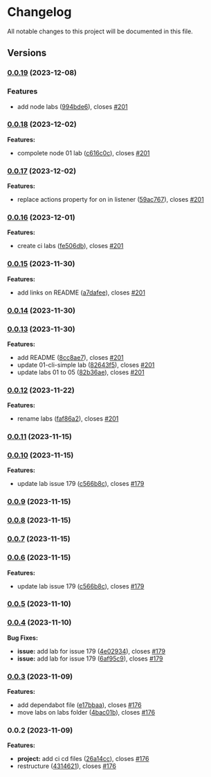# Changelog

All notable changes to this project will be documented in this file.

## Versions

### [0.0.19](https://github.com/FlavioLionelRita/lambdaorm-labs/compare/v0.0.18...v0.0.19) (2023-12-08)


### Features

* add node labs ([994bde6](https://github.com/FlavioLionelRita/lambdaorm-labs/commit/994bde6499aeb9f5f7b4b9e5d7e854a7f797a5ea)), closes [#201](https://github.com/FlavioLionelRita/lambdaorm-labs/issues/201)

### [0.0.18](https://github.com/FlavioLionelRita/lambdaorm-labs/compare/v0.0.17...v0.0.18) (2023-12-02)

**Features:**

* compolete node 01 lab ([c616c0c](https://github.com/FlavioLionelRita/lambdaorm-labs/commit/c616c0c5bd84b0ae52918eddf1abd82c9364f7ef)), closes [#201](https://github.com/FlavioLionelRita/lambdaorm-labs/issues/201)

### [0.0.17](https://github.com/FlavioLionelRita/lambdaorm-labs/compare/v0.0.16...v0.0.17) (2023-12-02)

**Features:**

* replace actions property for on in listener ([59ac767](https://github.com/FlavioLionelRita/lambdaorm-labs/commit/59ac767e0a2bd52be13dadc92999320256786f41)), closes [#201](https://github.com/FlavioLionelRita/lambdaorm-labs/issues/201)

### [0.0.16](https://github.com/FlavioLionelRita/lambdaorm-labs/compare/v0.0.15...v0.0.16) (2023-12-01)

**Features:**

* create ci labs ([fe506db](https://github.com/FlavioLionelRita/lambdaorm-labs/commit/fe506db2a1749d9b1cdacbcb5f0f6600b407f3d1)), closes [#201](https://github.com/FlavioLionelRita/lambdaorm-labs/issues/201)

### [0.0.15](https://github.com/FlavioLionelRita/lambdaorm-labs/compare/v0.0.14...v0.0.15) (2023-11-30)

**Features:**

* add links on README ([a7dafee](https://github.com/FlavioLionelRita/lambdaorm-labs/commit/a7dafeee237247986c9e69ed8b5d998382c61f1c)), closes [#201](https://github.com/FlavioLionelRita/lambdaorm-labs/issues/201)

### [0.0.14](https://github.com/FlavioLionelRita/lambdaorm-labs/compare/v0.0.13...v0.0.14) (2023-11-30)

### [0.0.13](https://github.com/FlavioLionelRita/lambdaorm-labs/compare/v0.0.12...v0.0.13) (2023-11-30)

**Features:**

* add README ([8cc8ae7](https://github.com/FlavioLionelRita/lambdaorm-labs/commit/8cc8ae790f2e3a66448bb1eabfc744119805f444)), closes [#201](https://github.com/FlavioLionelRita/lambdaorm-labs/issues/201)
* update 01-cli-simple lab ([82643f5](https://github.com/FlavioLionelRita/lambdaorm-labs/commit/82643f510bd4bccc79977a634dfea5f2088055b5)), closes [#201](https://github.com/FlavioLionelRita/lambdaorm-labs/issues/201)
* update labs 01 to 05 ([82b36ae](https://github.com/FlavioLionelRita/lambdaorm-labs/commit/82b36ae6d60bfa88886c03ccbb01416016a1762e)), closes [#201](https://github.com/FlavioLionelRita/lambdaorm-labs/issues/201)

### [0.0.12](https://github.com/FlavioLionelRita/lambdaorm-labs/compare/v0.0.11...v0.0.12) (2023-11-22)

**Features:**

* rename labs ([faf86a2](https://github.com/FlavioLionelRita/lambdaorm-labs/commit/faf86a2194027b41dbd3df54898f4b275a9f0899)), closes [#201](https://github.com/FlavioLionelRita/lambdaorm-labs/issues/201)

### [0.0.11](https://github.com/FlavioLionelRita/lambdaorm-labs/compare/v0.0.10...v0.0.11) (2023-11-15)

### [0.0.10](https://github.com/FlavioLionelRita/lambdaorm-labs/compare/v0.0.5...v0.0.10) (2023-11-15)

**Features:**

* update lab issue 179 ([c566b8c](https://github.com/FlavioLionelRita/lambdaorm-labs/commit/c566b8c7701ec014a5d401bd52a034968102f4c3)), closes [#179](https://github.com/FlavioLionelRita/lambdaorm-labs/issues/179)

### [0.0.9](https://github.com/FlavioLionelRita/lambdaorm-labs/compare/v0.0.8...v0.0.9) (2023-11-15)

### [0.0.8](https://github.com/FlavioLionelRita/lambdaorm-labs/compare/v0.0.7...v0.0.8) (2023-11-15)

### [0.0.7](https://github.com/FlavioLionelRita/lambdaorm-labs/compare/v0.0.6...v0.0.7) (2023-11-15)

### [0.0.6](https://github.com/FlavioLionelRita/lambdaorm-labs/compare/v0.0.5...v0.0.6) (2023-11-15)

**Features:**

* update lab issue 179 ([c566b8c](https://github.com/FlavioLionelRita/lambdaorm-labs/commit/c566b8c7701ec014a5d401bd52a034968102f4c3)), closes [#179](https://github.com/FlavioLionelRita/lambdaorm-labs/issues/179)

### [0.0.5](https://github.com/FlavioLionelRita/lambdaorm-labs/compare/v0.0.4...v0.0.5) (2023-11-10)

### [0.0.4](https://github.com/FlavioLionelRita/lambdaorm-labs/compare/v0.0.3...v0.0.4) (2023-11-10)

**Bug Fixes:**

* **issue:** add lab for issue 179 ([4e02934](https://github.com/FlavioLionelRita/lambdaorm-labs/commit/4e02934cfa5c3b8ba07e00484b8e969f3c8ea038)), closes [#179](https://github.com/FlavioLionelRita/lambdaorm/issues/179)
* **issue:** add lab for issue 179 ([6af95c9](https://github.com/FlavioLionelRita/lambdaorm-labs/commit/6af95c9f91cb2dfa1a3b6069d81ded7e0e47477e)), closes [#179](https://github.com/FlavioLionelRita/lambdaorm/issues/179)

### [0.0.3](https://github.com/FlavioLionelRita/lambdaorm-labs/compare/v0.0.2...v0.0.3) (2023-11-09)

**Features:**

* add dependabot file ([e17bbaa](https://github.com/FlavioLionelRita/lambdaorm-labs/commit/e17bbaa9cf5fc218b5ee19bc743340fd989e9221)), closes [#176](https://github.com/FlavioLionelRita/lambdaorm/issues/176)
* move labs on labs folder ([4bac01b](https://github.com/FlavioLionelRita/lambdaorm-labs/commit/4bac01bf0027c0fa3085a974e046791c8f40f057)), closes [#176](https://github.com/FlavioLionelRita/lambdaorm/issues/176)

### 0.0.2 (2023-11-09)

**Features:**

* **project:** add ci cd files ([26a14cc](https://github.com/FlavioLionelRita/lambdaorm-labs/commit/26a14cc3068cbff76b8e009d1802531421ff130b)), closes [#176](https://github.com/FlavioLionelRita/lambdaorm-labs/issues/176)
* restructure ([4314621](https://github.com/FlavioLionelRita/lambdaorm-labs/commit/4314621a488b2353b58dfc3e4bf6a24696fc6a88)), closes [#176](https://github.com/FlavioLionelRita/lambdaorm/issues/176)
